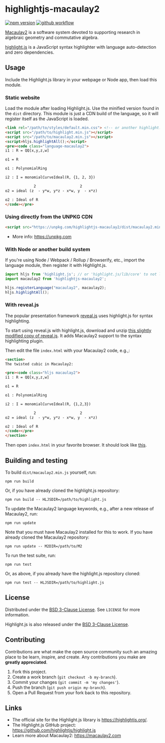 # highlightjs-macaulay2

[![npm version](https://badge.fury.io/js/highlightjs-macaulay2.svg)](
https://badge.fury.io/js/highlightjs-macaulay2)
[![github workflow](
https://github.com/d-torrance/highlightjs-macaulay2/actions/workflows/build.yml/badge.svg)](https://github.com/d-torrance/highlightjs-macaulay2/actions/workflows/build.yml)

[Macaulay2](https://macaulay2.com) is a
software system devoted to supporting research in algebraic geometry
and commutative algebra.

[highlight.js](https://highlightjs.org/) is a JavaScript syntax
highlighter with language auto-detection and zero dependencies.

## Usage

Include the Highlight.js library in your webpage or Node app, then load this module.

### Static website

Load the module after loading Highlight.js.  Use the minified version found in the `dist` directory.  This module is just a CDN build of the language, so it will register itself as the JavaScript is loaded.

```html
<link rel="/path/to/styles/default.min.css"> <!-- or another highlight.js theme -->
<script src="/path/to/highlight.min.js"></script>
<script src="/path/to/macaulay2.min.js"></script>
<script>hljs.highlightAll();</script>
<pre><code class="language-macaulay2">
i1 : R = QQ[x,y,z,w]

o1 = R

o1 : PolynomialRing

i2 : I = monomialCurveIdeal(R, {1, 2, 3})

             2                    2
o2 = ideal (z  - y*w, y*z - x*w, y  - x*z)

o2 : Ideal of R
</code></pre>
```

### Using directly from the UNPKG CDN

```html
<script src="https://unpkg.com/highlightjs-macaulay2/dist/macaulay2.min.js"></script>
```

- More info: <https://unpkg.com>

### With Node or another build system

If you're using Node / Webpack / Rollup / Browserify, etc., import the language module, then register it with Highlight.js.

```javascript
import hljs from 'highlight.js'; // or 'highlight.js/lib/core' to not load other languages
import macaulay2 from 'highlightjs-macaulay2';

hljs.registerLanguage("macaulay2", macaulay2);
hljs.highlightAll();
```

### With reveal.js

The popular presentation framework [reveal.js](https://revealjs.com/) uses highlight.js for syntax highlighting.

To start using reveal.js with highlight.js, download and unzip [this slightly modified copy of reveal.js](https://github.com/d-torrance/reveal.js/archive/refs/heads/macaulay2.zip).  It adds Macaulay2 support to the syntax highlighting plugin.

Then edit the file `index.html` with your Macaulay2 code, e.g.,:

```html
<section>
The twisted cubic in Macaulay2:

<pre><code class="hljs macaulay2">
i1 : R = QQ[x,y,z,w]

o1 = R

o1 : PolynomialRing

i2 : I = monomialCurveIdeal(R, {1,2,3})

             2                    2
o2 = ideal (z  - y*w, y*z - x*w, y  - x*z)

o2 : Ideal of R
</code></pre>
</section>
```

Then open `index.html` in your favorite browser.  It should look like [this](https://www.friedcheese.org/reveal.js/).

## Building and testing

To build `dist/macaulay2.min.js` yourself, run:

```
npm run build
```

Or, if you have already cloned the highlight.js repository:

```
npm run build -- HLJSDIR=/path/to/highlight.js
```

To update the Macaulay2 language keywords, e.g., after a new release of
Macaulay2, run:

```
npm run update
```

Note that you must have Macaulay2 installed for this to work.  If you have
already cloned the Macaulay2 repository:

```
npm run update -- M2DIR=/path/to/M2
```

To run the test suite, run:

```
npm run test
```

Or, as above, if you already have the highlight.js repository cloned:

```
npm run test -- HLJSDIR=/path/to/highlight.js
```


## License

Distributed under the [BSD 3-Clause License](./LICENSE). See `LICENSE` for more information.

Highlight.js is also released under the [BSD 3-Clause License](https://github.com/highlightjs/highlight.js/blob/master/LICENSE).

## Contributing

Contributions are what make the open source community such an amazing place to be learn, inspire, and create. Any contributions you make are **greatly appreciated**.

1. Fork this project.
2. Create a work branch (`git checkout -b my-branch`).
3. Commit your changes (`git commit -m 'my changes'`).
4. Push the branch (`git push origin my-branch`).
5. Open a Pull Request from your fork back to this repository.

## Links

- The official site for the Highlight.js library is <https://highlightjs.org/>.
- The Highlight.js GitHub project: <https://github.com/highlightjs/highlight.js>
- Learn more about Macaulay2: <https://macaulay2.com>

